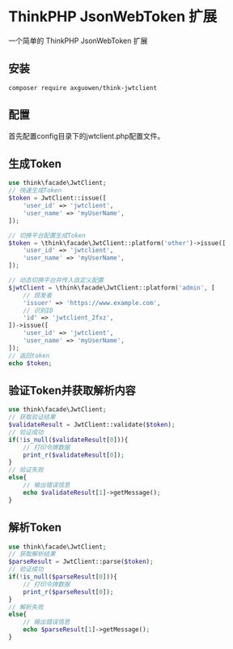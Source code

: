 # ThinkPHP JsonWebToken 扩展

一个简单的 ThinkPHP JsonWebToken 扩展


## 安装
~~~
composer require axguowen/think-jwtclient
~~~

## 配置

首先配置config目录下的jwtclient.php配置文件。

## 生成Token

~~~php
use think\facade\JwtClient;
// 快速生成Token
$token = JwtClient::issue([
    'user_id' => 'jwtclient',
    'user_name' => 'myUserName',
]);

// 切换平台配置生成Token
$token = \think\facade\JwtClient::platform('other')->issue([
    'user_id' => 'jwtclient',
    'user_name' => 'myUserName',
]);

// 动态切换平台并传入自定义配置
$jwtClient = \think\facade\JwtClient::platform('admin', [
    // 颁发者
    'issuer' => 'https://www.example.com',
    // 识别ID
    'id' => 'jwtclient_2fxz',
])->issue([
    'user_id' => 'jwtclient',
    'user_name' => 'myUserName',
]);
// 返回token
echo $token;
~~~

## 验证Token并获取解析内容

~~~php
use think\facade\JwtClient;
// 获取验证结果
$validateResult = JwtClient::validate($token);
// 验证成功
if(!is_null($validateResult[0])){
    // 打印令牌数据
    print_r($validateResult[0]);
}
// 验证失败
else{
    // 输出错误信息
    echo $validateResult[1]->getMessage();
}
~~~

## 解析Token

~~~php
use think\facade\JwtClient;
// 获取解析结果
$parseResult = JwtClient::parse($token);
// 验证成功
if(!is_null($parseResult[0])){
    // 打印令牌数据
    print_r($parseResult[0]);
}
// 解析失败
else{
    // 输出错误信息
    echo $parseResult[1]->getMessage();
}
~~~
